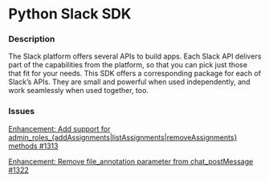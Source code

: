 # Python Slack SDK

### Description

The Slack platform offers several APIs to build apps. Each Slack API delivers part of the capabilities from the platform, so that you can pick just those that fit for your needs. This SDK offers a corresponding package for each of Slack’s APIs. They are small and powerful when used independently, and work seamlessly when used together, too.

### Issues

[Enhancement: Add support for admin_roles_{addAssignments|listAssignments|removeAssignments} methods #1313](https://github.com/slackapi/python-slack-sdk/issues/1313)

[Enhancement: Remove file_annotation parameter from chat_postMessage #1322](https://github.com/slackapi/python-slack-sdk/issues/1322)
